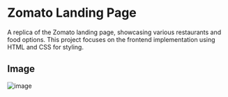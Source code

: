 # Zomato Landing Page

A replica of the Zomato landing page, showcasing various restaurants and food options. This project focuses on the frontend implementation using HTML and CSS for styling.



## Image

![image]()


